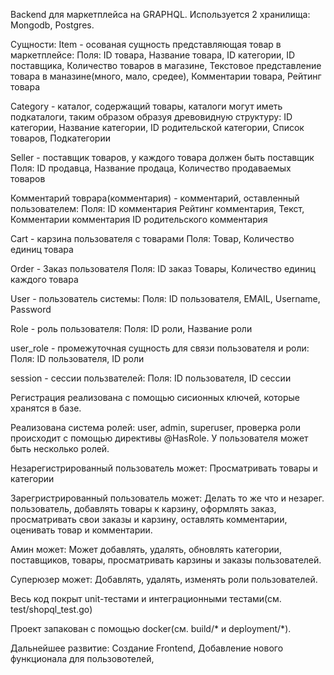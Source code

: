 Backend для маркетплейса на GRAPHQL.
Используется 2 хранилища: Mongodb, Postgres.

Сущности:
Item - осованая сущность представляющая товар в маркетплейсе:
Поля:
ID товара, 
Название товара, 
ID категории, 
ID поставщика, 
Количество товаров в магазине,
Текстовое представление товара в маназине(много, мало, средее),
Комментарии товара,
Рейтинг товара

Category - каталог, содержащий товары, каталоги могут иметь подкаталоги, таким образом образуя древовидную структуру:
ID категории,
Название категории,
ID родительской категории,
Список товаров,
Подкатегории

Seller - поставщик товаров, у каждого товара должен быть поставщик
Поля:
ID продавца,
Название продаца,
Количество продаваемых товаров

Комментарий товрара(комментария) - комментарий, оставленный пользователем:
Поля:
ID комментария
Рейтинг комментария,
Текст,
Комментарии комментария
ID родительского комментария

Cart - карзина пользователя с товарами
Поля:
Товар,
Количество единиц товара

Order - Заказ пользователя
Поля:
ID заказ
Товары,
Количество единиц каждого товара

User - пользователь системы:
Поля:
ID пользователя,
EMAIL,
Username,
Password

Role - роль пользователя:
Поля:
ID роли,
Название роли

user_role - промежуточная сущность для связи пользователя и роли:
Поля:
ID пользователя,
ID роли

session - сессии пользвателей:
Поля:
ID пользователя,
ID сессии

Регистрация реализована с помощью сисионных ключей, которые хранятся в базе.

Реализована система ролей: user, admin, superuser, проверка роли происходит с помощью директивы @HasRole. У пользователя может быть несколько ролей.

Незарегистрированный пользователь может:
Просматривать товары и категории

Зарегристрированный пользователь может: Делать то же что и незарег. пользователь, добавлять товары к карзину, оформлять заказ, просматривать свои заказы и карзину, оставлять комментарии, оценивать товар и комментарии.

Амин может: Может добавлять, удалять, обновлять категории, поставщиков, товары, просматривать карзины и заказы пользователей.

Суперюзер может: Добавлять, удалять, изменять роли пользователей.

Весь код покрыт unit-тестами и интеграционными тестами(см. test/shopql_test.go)

Проект запакован с помощью docker(см. build/* и deployment/*).

Дальнейшее развитие:
Создание Frontend,
Добавление нового функционала для пользовотелей,

